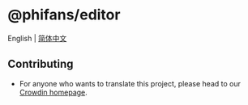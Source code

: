 # @phifans/editor

English | [简体中文](README-zh_hans.md)

## Contributing

* For anyone who wants to translate this project, please head to our [Crowdin homepage](https://zh.crowdin.com/project/phifans-editor).
